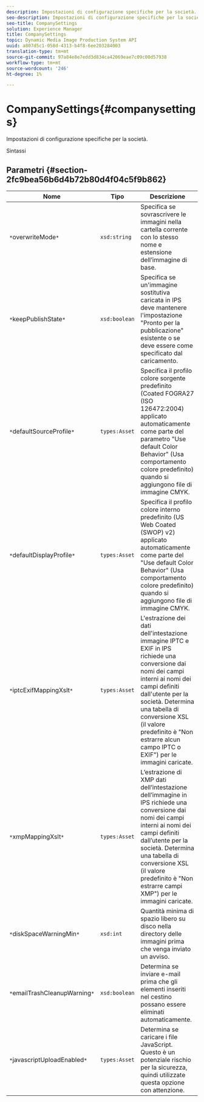 ```yaml
---
description: Impostazioni di configurazione specifiche per la società.
seo-description: Impostazioni di configurazione specifiche per la società.
seo-title: CompanySettings
solution: Experience Manager
title: CompanySettings
topic: Dynamic Media Image Production System API
uuid: a807d5c1-058d-4313-b4f8-6ee203284003
translation-type: tm+mt
source-git-commit: 97a84e8e7edd3d834ca42069eae7c09c00d57938
workflow-type: tm+mt
source-wordcount: '246'
ht-degree: 1%

---
```



# CompanySettings{#companysettings}

Impostazioni di configurazione specifiche per la società.

Sintassi

## Parametri {#section-2fc9bea56b6d4b72b80d4f04c5f9b862}

| Nome | Tipo | Descrizione |
|---|---|---|
| `*`overwriteMode`*` | `xsd:string` | Specifica se sovrascrivere le immagini nella cartella corrente con lo stesso nome e estensione dell’immagine di base. |
| `*`keepPublishState`*` | `xsd:boolean` | Specifica se un&#39;immagine sostitutiva caricata in IPS deve mantenere l&#39;impostazione &quot;Pronto per la pubblicazione&quot; esistente o se deve essere come specificato dal caricamento. |
| `*`defaultSourceProfile`*` | `types:Asset` | Specifica il profilo colore sorgente predefinito (Coated FOGRA27 (ISO 126472:2004) applicato automaticamente come parte del parametro &quot;Use default Color Behavior&quot; (Usa comportamento colore predefinito) quando si aggiungono file di immagine CMYK. |
| `*`defaultDisplayProfile`*` | `types:Asset` | Specifica il profilo colore interno predefinito (US Web Coated (SWOP) v2) applicato automaticamente come parte del &quot;Use default Color Behavior&quot; (Usa comportamento colore predefinito) quando si aggiungono file di immagine CMYK. |
| `*`iptcExifMappingXslt`*` | `types:Asset` | L&#39;estrazione dei dati dell&#39;intestazione immagine IPTC e EXIF in IPS richiede una conversione dai nomi dei campi interni ai nomi dei campi definiti dall&#39;utente per la società. Determina una tabella di conversione XSL (il valore predefinito è &quot;Non estrarre alcun campo IPTC o EXIF&quot;) per le immagini caricate. |
| `*`xmpMappingXslt`*` | `types:Asset` | L’estrazione di XMP dati dell’intestazione dell’immagine in IPS richiede una conversione dai nomi dei campi interni ai nomi dei campi definiti dall’utente per la società. Determina una tabella di conversione XSL (il valore predefinito è &quot;Non estrarre campi XMP&quot;) per le immagini caricate. |
| `*`diskSpaceWarningMin`*` | `xsd:int` | Quantità minima di spazio libero su disco nella directory delle immagini prima che venga inviato un avviso. |
| `*`emailTrashCleanupWarning`*` | `xsd:boolean` | Determina se inviare e-mail prima che gli elementi inseriti nel cestino possano essere eliminati automaticamente. |
| `*`javascriptUploadEnabled`*` | `types:Asset` | Determina se caricare i file JavaScript. Questo è un potenziale rischio per la sicurezza, quindi utilizzate questa opzione con attenzione. |


